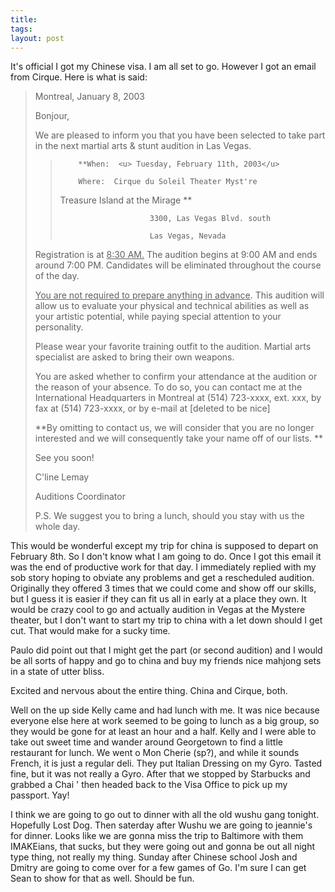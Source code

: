 ```yaml
---
title: 
tags: 
layout: post
---
```

It's official I got my Chinese visa.  I am all set to go. However I got an email from Cirque.  Here is what is said:



<blockquote>

Montreal, January 8, 2003

Bonjour, 

We are pleased to inform you that you have been selected to take part in the next martial arts & stunt audition in Las Vegas.



<blockquote>

        **When:  <u> Tuesday, February 11th, 2003</u>     

        Where:  Cirque du Soleil Theater Myst're 

Treasure Island at the Mirage **

                        3300, Las Vegas Blvd. south

                        Las Vegas, Nevada

</blockquote>                        

                        

Registration is at <u> 8:30 AM.</u>  The audition begins at 9:00 AM and ends around 7:00 PM.  Candidates will be eliminated throughout the course of the day.



<u>You are not required to prepare anything in advance</u>. This audition will allow us to evaluate your physical and technical abilities as well as your artistic potential, while paying special attention to your personality.



Please wear your favorite training outfit to the audition. Martial arts specialist are asked to  bring their own weapons.

You are asked whether to confirm your attendance at the audition or the reason of your absence. To do so, you can contact me at the International Headquarters in Montreal at (514) 723-xxxx, ext. xxx, by fax at (514) 723-xxxx, or by e-mail at [deleted to be nice]



**By omitting to contact us, we will consider that you are no longer interested and we will consequently take your name off of our lists. **

See you soon!



C'line Lemay

Auditions Coordinator

P.S.  We suggest you to bring a lunch, should you stay with us the whole day.

</blockquote>



This would be wonderful except my trip for china is supposed to depart on February 8th. So I don't know what I am going to do.  Once I got this email it was the end of productive work for that day.  I immediately replied with my sob story hoping to obviate any problems and get a rescheduled audition.  Originally they offered 3 times that we could come and show off our skills, but I guess it is easier if they can fit us all in early at a place they own.  It would be crazy cool to go and actually audition in Vegas at the Mystere theater, but I don't want to start my trip to china with a let down should I get cut.  That would make for a sucky time.



Paulo did point out that I might get the part (or second audition) and I would be all sorts of happy and go to china and buy my friends nice mahjong sets in a state of utter bliss. 



Excited and nervous about the entire thing.  China and Cirque, both.



Well on the up side Kelly came and had lunch with me.  It was nice because everyone else here at work seemed to be going to lunch as a big group, so they would be gone for at least an hour and a half.  Kelly and I were able to take out sweet time and wander around Georgetown to find a little restaurant for lunch.  We went o Mon Cherie (sp?), and while it sounds French, it is just a regular deli.  They put Italian Dressing on my Gyro.  Tasted fine, but it was not really a Gyro.  After that we stopped by Starbucks and grabbed a Chai ' then headed back to the Visa Office to pick up my passport.  Yay!



I think we are going to go out to dinner with all the old wushu gang tonight.  Hopefully Lost Dog.  Then saterday after Wushu we are going to jeannie's for dinner.  Looks like we are gonna miss the trip to Baltimore with them IMAKEians, that sucks, but they were going out and gonna be out all night type thing, not really my thing.  Sunday after Chinese school Josh and Dmitry are going to come over for a few games of Go.  I'm sure I can get Sean to show for that as well.  Should be fun.




